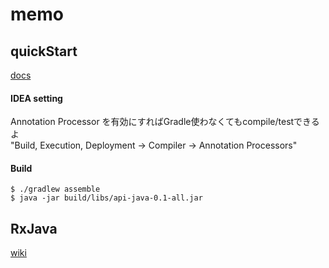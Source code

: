 # memo

## quickStart

[docs](https://docs.micronaut.io/latest/guide/index.html#quickStart)  

#### IDEA setting

Annotation Processor を有効にすればGradle使わなくてもcompile/testできるよ  
"Build, Execution, Deployment → Compiler → Annotation Processors"  

#### Build

```
$ ./gradlew assemble
$ java -jar build/libs/api-java-0.1-all.jar 
```

## RxJava

[wiki](https://github.com/ReactiveX/RxJava/wiki)  

